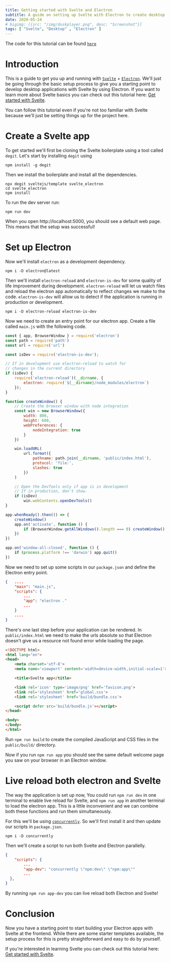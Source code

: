```yaml
---
title: Getting started with Svelte and Electron
subtitle: A guide on setting up Svelte with Electron to create desktop apps 
date: 2020-05-24
# bigimg: [{src: "/img/duskplayer.png", desc: "Screenshot"}]
tags: [ "Svelte", "Desktop" , "Electron" ]
---
```


The code for this tutorial can be found [`here`](https://gitlab.com/aveeksaha/electron-svelte)

<!--more-->
 
# Introduction
This is a guide to get you up and running with [`Svelte`](https://svelte.dev/) + [`Electron`](https://www.electronjs.org/). We'll just be going through the basic setup process to give you a starting point to develop desktop applications with Svelte by using Electron. If you want to learn more about Svelte basics you can check out this tutorial here: [Get started with Svelte](https://home.aveek.io/blog/post/get-started-with-svelte/).
 
You can follow this tutorial even if you're not too familiar with Svelte because we'll just be setting things up for the project here.

# Create a Svelte app
To get started we'll first be cloning the Svelte boilerplate using a tool called `degit`. Let's start by installing `degit` using

```
npm install -g degit
```

Then we install the boilerplate and install all the dependencies.

```
npx degit sveltejs/template svelte_electron
cd svelte_electron
npm install
```

To run the dev server run:
```
npm run dev
```

When you open http://localhost:5000, you should see a default web page. This means that the setup was successful!

# Set up Electron
Now we'll install `electron` as a development dependency.

```
npm i -D electron@latest
```

Then we'll install `electron-reload` and `electron-is-dev` for some quality of life improvement during development. `electron-reload` will let us watch files and reload the electron app automatically to reflect changes we make to the code. `electron-is-dev` will allow us to detect if the application is running in production or development.

```
npm i -D electron-reload electron-is-dev
```

Now we need to create an entry point for our electron app. Create a file called `main.js` with the following code.

```javascript
const { app, BrowserWindow } = require('electron')
const path = require('path')
const url = require('url')

const isDev = require('electron-is-dev');

// If in development use electron-reload to watch for
// changes in the current directory
if (isDev) {
    require('electron-reload')(__dirname, {
        electron: require(`${__dirname}/node_modules/electron`)
    });
}

function createWindow() {
    // Create the browser window with node integration
    const win = new BrowserWindow({
        width: 800,
        height: 600,
        webPreferences: {
            nodeIntegration: true
        }
    })

    win.loadURL(
        url.format({
            pathname: path.join(__dirname, 'public/index.html'),
            protocol: 'file:',
            slashes: true
        })
    )

    // Open the DevTools only if app is in development
    // If in production, don't show.
    if (isDev)
        win.webContents.openDevTools()
}

app.whenReady().then(() => {
    createWindow()
    app.on('activate', function () {
        if (BrowserWindow.getAllWindows().length === 0) createWindow()
    })
})

app.on('window-all-closed', function () {
    if (process.platform !== 'darwin') app.quit()
})

```

Now we need to set up some scripts in our `package.json` and define the Electron entry point.
```json
{   ....
    "main": "main.js",
    "scripts": {
        ...
        "app": "electron ."
        ...
    }
    ....
}
```

There's one last step before your application can be rendered. In `public/index.html` we need to make the urls absolute so that Electron doesn't give us a resource not found error while loading the page.

```html
<!DOCTYPE html>
<html lang="en">
<head>
	<meta charset='utf-8'>
	<meta name='viewport' content='width=device-width,initial-scale=1'>

	<title>Svelte app</title>

	<link rel='icon' type='image/png' href='favicon.png'>
	<link rel='stylesheet' href='global.css'>
	<link rel='stylesheet' href='build/bundle.css'>

	<script defer src='build/bundle.js'></script>
</head>

<body>
</body>
</html>
```

Run `npm run build` to create the compiled JavaScript and CSS files in the `public/build/` directory.

Now if you run `npm run app` you should see the same default welcome page you saw on your browser in an Electron window.

# Live reload both electron and Svelte
The way the application is set up now, You could run `npm run dev` in one terminal to enable live reload for Svelte, and `npm run app` in another terminal to load the electron app. This is a little inconvenient and we can combine both these functions and run them simultaneously.

For this we'll be using [`concurrently`](https://www.npmjs.com/package/concurrently). So we'll first install it and then update our scripts in `package.json`.

```
npm i -D concurrently
```

Then we'll create a script to run both Svelte and Electron parallelly.

```json
{
    "scripts": {
        ...
        "app-dev": "concurrently \"npm:dev\" \"npm:app\""
        ...
  },
}
```

By running `npm run app-dev` you can live reload both Electron and Svelte!

# Conclusion
Now you have a starting point to start building your Electron apps with Svelte at the frontend. While there are some starter templates available, the setup process for this is pretty straightforward and easy to do by yourself.

If you're interested in learning Svelte you can check out this tutorial here: [Get started with Svelte](https://home.aveek.io/blog/post/get-started-with-svelte/).

<!-- {{< highlight javascript >}}
{{< / highlight >}} -->
<br>



